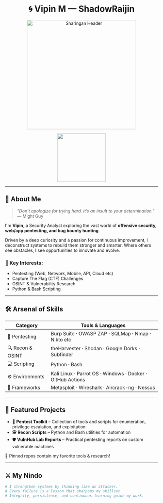 <h1 align="center">🌀 Vipin M — ShadowRaijin</h1>

<p align="center">
  <img src="https://media.tenor.com/9RtG5z5VL2sAAAAC/sharingan.gif" alt="Sharingan Header" width="360">
</p>

<p align="center">
  <img src="https://media.tenor.com/n2VZ5cLZKe8AAAAd/naruto-sage-mode.gif" width="160"/>
</p>


---

## 🧠 About Me

> *"Don’t apologize for trying hard. It’s an insult to your determination."* — Might Guy

I'm **Vipin**, a Security Analyst exploring the vast world of **offensive security, web/app pentesting, and bug bounty hunting**.

Driven by a deep curiosity and a passion for continuous improvement, I deconstruct systems to rebuild them stronger and smarter.
Where others see obstacles, I see opportunities to innovate and evolve.

### 📌 Key Interests:
- Pentesting (Web, Network, Mobile, API, Cloud etc)
- Capture The Flag (CTF) Challenges
- OSINT & Vulnerability Research
- Python & Bash Scripting

---

## 🛠️ Arsenal of Skills

| Category        | Tools & Languages                                                   |
|----------------|----------------------------------------------------------------------|
| 🔐 Pentesting   | Burp Suite · OWASP ZAP · SQLMap · Nmap · Nikto etc                  |
| 🔍 Recon & OSINT| theHarvester · Shodan · Google Dorks · Subfinder                    |
| 💻 Scripting    | Python · Bash                                                       |
| ⚙️ Environments | Kali Linux · Parrot OS · Windows · Docker · GitHub Actions          |
| 🔧 Frameworks   | Metasploit · Wireshark · Aircrack-ng · Nessus                       |

---

## 🧪 Featured Projects

- 🧰 **Pentest Toolkit** – Collection of tools and scripts for enumeration, privilege escalation, and exploitation  
- 🕵️ **Recon Scripts** – Python and Bash utilities for automation  
- 🛡️ **VulnHub Lab Reports** – Practical pentesting reports on custom vulnerable machines

📌 Pinned repos contain my favorite tools & research!

---

## ⚔️ My Nindo

```bash
# I strengthen systems by thinking like an attacker.
# Every failure is a lesson that sharpens my skillset.
# Integrity, persistence, and continuous learning guide my work.
